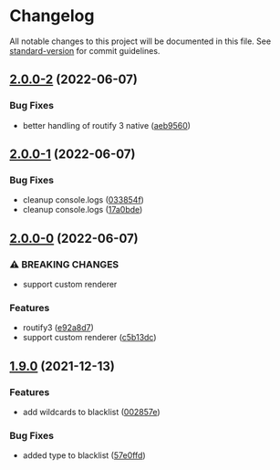 # Changelog

All notable changes to this project will be documented in this file. See [standard-version](https://github.com/conventional-changelog/standard-version) for commit guidelines.

## [2.0.0-2](https://github.com/roxiness/spank/compare/v2.0.0-1...v2.0.0-2) (2022-06-07)


### Bug Fixes

* better handling of routify 3 native ([aeb9560](https://github.com/roxiness/spank/commit/aeb956097fa3b9ad029172df0ead74f0a5d9f142))

## [2.0.0-1](https://github.com/roxiness/spank/compare/v2.0.0-0...v2.0.0-1) (2022-06-07)


### Bug Fixes

* cleanup console.logs ([033854f](https://github.com/roxiness/spank/commit/033854f154dd02406efe8297e17bcb78c956394e))
* cleanup console.logs ([17a0bde](https://github.com/roxiness/spank/commit/17a0bdedef6b076b5039fcb7fd1cd18e28ccf9a1))

## [2.0.0-0](https://github.com/roxiness/spank/compare/v1.9.0...v2.0.0-0) (2022-06-07)


### ⚠ BREAKING CHANGES

* support custom renderer

### Features

* routify3 ([e92a8d7](https://github.com/roxiness/spank/commit/e92a8d73a53b83d16c12a6e4162fffda85e8db01))
* support custom renderer ([c5b13dc](https://github.com/roxiness/spank/commit/c5b13dc763dc3bc59d959fd5f86703c0d62cb86e))

## [1.9.0](https://github.com/roxiness/spank/compare/v1.8.0...v1.9.0) (2021-12-13)


### Features

* add wildcards to blacklist ([002857e](https://github.com/roxiness/spank/commit/002857e2174dc167c95c15ef45128272d14f2751))


### Bug Fixes

* added type to blacklist ([57e0ffd](https://github.com/roxiness/spank/commit/57e0ffdfd4119fcffa4e52b3f973fc41f5ba4e3c))
